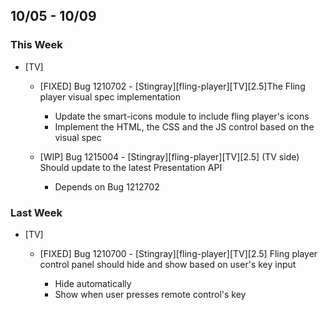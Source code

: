 ## 10/05 - 10/09 ##

### This Week ###
* [TV]

  - [FIXED] Bug 1210702 - [Stingray][fling-player][TV][2.5]The Fling player visual spec implementation

    - Update the smart-icons module to include fling player's icons
    - Implement the HTML, the CSS and the JS control based on the visual spec

  - [WIP] Bug 1215004 - [Stingray][fling-player][TV][2.5] (TV side) Should update to the latest Presentation API

    - Depends on Bug 1212702

### Last Week ###
* [TV]

  - [FIXED] Bug 1210700 - [Stingray][fling-player][TV][2.5] Fling player control panel should hide and show based on user's key input

    - Hide automatically
    - Show when user presses remote control's key
